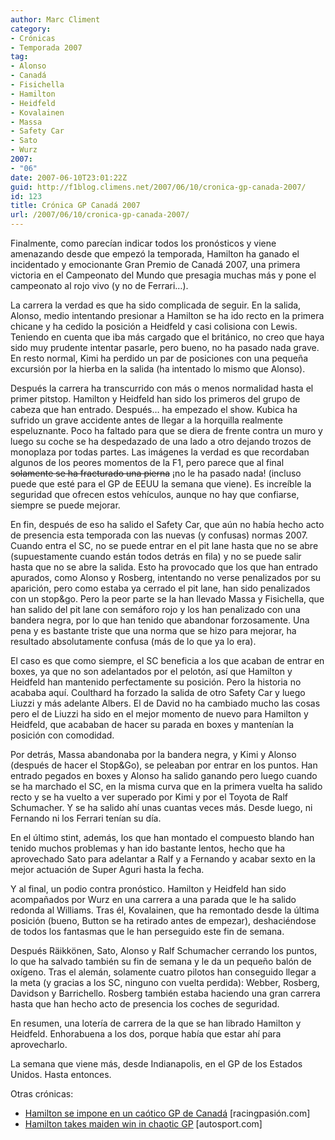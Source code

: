 ```yaml
---
author: Marc Climent
category:
- Crónicas
- Temporada 2007
tag:
- Alonso
- Canadá
- Fisichella
- Hamilton
- Heidfeld
- Kovalainen
- Massa
- Safety Car
- Sato
- Wurz
2007:
- "06"
date: 2007-06-10T23:01:22Z
guid: http://f1blog.climens.net/2007/06/10/cronica-gp-canada-2007/
id: 123
title: Crónica GP Canadá 2007
url: /2007/06/10/cronica-gp-canada-2007/
---
```


Finalmente, como parecían indicar todos los pronósticos y viene amenazando desde que empezó la temporada, Hamilton ha ganado el incidentado y emocionante Gran Premio de Canadá 2007, una primera victoria en el Campeonato del Mundo que presagia muchas más y pone el campeonato al rojo vivo (y no de Ferrari&#8230;).

La carrera la verdad es que ha sido complicada de seguir. En la salida, Alonso, medio intentando presionar a Hamilton se ha ido recto en la primera chicane y ha cedido la posición a Heidfeld y casi colisiona con Lewis. Teniendo en cuenta que iba más cargado que el británico, no creo que haya sido muy prudente intentar pasarle, pero bueno, no ha pasado nada grave. En resto normal, Kimi ha perdido un par de posiciones con una pequeña excursión por la hierba en la salida (ha intentado lo mismo que Alonso).

Después la carrera ha transcurrido con más o menos normalidad hasta el primer pitstop. Hamilton y Heidfeld han sido los primeros del grupo de cabeza que han entrado. Después&#8230; ha empezado el show. Kubica ha sufrido un grave accidente antes de llegar a la horquilla realmente espeluznante. Poco ha faltado para que se diera de frente contra un muro y luego su coche se ha despedazado de una lado a otro dejando trozos de monoplaza por todas partes. Las imágenes la verdad es que recordaban algunos de los peores momentos de la F1, pero parece que al final <strike>solamente se ha fracturado una pierna</strike> ¡no le ha pasado nada! (incluso puede que esté para el GP de EEUU la semana que viene). Es increíble la seguridad que ofrecen estos vehículos, aunque no hay que confiarse, siempre se puede mejorar.

En fin, después de eso ha salido el Safety Car, que aún no había hecho acto de presencia esta temporada con las nuevas (y confusas) normas 2007. Cuando entra el SC, no se puede entrar en el pit lane hasta que no se abre (supuestamente cuando están todos detrás en fila) y no se puede salir hasta que no se abre la salida. Esto ha provocado que los que han entrado apurados, como Alonso y Rosberg, intentando no verse penalizados por su aparición, pero como estaba ya cerrado el pit lane, han sido penalizados con un stop&go. Pero la peor parte se la han llevado Massa y Fisichella, que han salido del pit lane con semáforo rojo y los han penalizado con una bandera negra, por lo que han tenido que abandonar forzosamente. Una pena y es bastante triste que una norma que se hizo para mejorar, ha resultado absolutamente confusa (más de lo que ya lo era).

El caso es que como siempre, el SC beneficia a los que acaban de entrar en boxes, ya que no son adelantados por el pelotón, así que Hamilton y Heidfeld han mantenido perfectamente su posición. Pero la historia no acababa aquí. Coulthard ha forzado la salida de otro Safety Car y luego Liuzzi y más adelante Albers. El de David no ha cambiado mucho las cosas pero el de Liuzzi ha sido en el mejor momento de nuevo para Hamilton y Heidfeld, que acababan de hacer su parada en boxes y mantenían la posición con comodidad.

Por detrás, Massa abandonaba por la bandera negra, y Kimi y Alonso (después de hacer el Stop&Go), se peleaban por entrar en los puntos. Han entrado pegados en boxes y Alonso ha salido ganando pero luego cuando se ha marchado el SC, en la misma curva que en la primera vuelta ha salido recto y se ha vuelto a ver superado por Kimi y por el Toyota de Ralf Schumacher. Y se ha salido ahí unas cuantas veces más. Desde luego, ni Fernando ni los Ferrari tenían su día.

En el último stint, además, los que han montado el compuesto blando han tenido muchos problemas y han ido bastante lentos, hecho que ha aprovechado Sato para adelantar a Ralf y a Fernando y acabar sexto en la mejor actuación de Super Aguri hasta la fecha.

Y al final, un podio contra pronóstico. Hamilton y Heidfeld han sido acompañados por Wurz en una carrera a una parada que le ha salido redonda al Williams. Tras él, Kovalainen, que ha remontado desde la última posición (bueno, Button se ha retirado antes de empezar), deshaciéndose de todos los fantasmas que le han perseguido este fin de semana.

Después Räikkönen, Sato, Alonso y Ralf Schumacher cerrando los puntos, lo que ha salvado también su fin de semana y le da un pequeño balón de oxígeno. Tras el alemán, solamente cuatro pilotos han conseguido llegar a la meta (y gracias a los SC, ninguno con vuelta perdida): Webber, Rosberg, Davidson y Barrichello. Rosberg también estaba haciendo una gran carrera hasta que han hecho acto de presencia los coches de seguridad.

En resumen, una lotería de carrera de la que se han librado Hamilton y Heidfeld. Enhorabuena a los dos, porque había que estar ahí para aprovecharlo.

La semana que viene más, desde Indianapolis, en el GP de los Estados Unidos. Hasta entonces.

Otras crónicas:

  * [Hamilton se impone en un caótico GP de Canadá](https://www.motorpasion.com/formula1/hamilton-se-impone-en-un-caotico-gp-de-canada) [racingpasión.com]
  * [Hamilton takes maiden win in chaotic GP](http://www.autosport.com/news/report.php/id/59630) [autosport.com]
